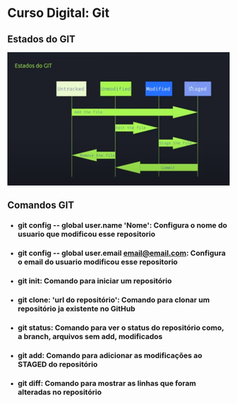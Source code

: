 # Curso Digital: **Git**

## Estados do **GIT**

![estados](/EstadosGIT.png)

## Comandos **GIT**

- ### **git config** -- global user.name 'Nome': Configura o nome do usuario que modificou esse repositorio
- ### **git config** -- global user.email email@email.com: Configura o email do usuario modificou esse repositorio 
- ### **git init**: Comando para iniciar um repositório 
- ### **git clone**: 'url do repositório': Comando para clonar um repositório ja existente no GitHub
- ### **git status**: Comando para ver o status do repositório como, a branch, arquivos sem add, modificados
- ### **git add**: Comando para adicionar as modificações ao STAGED do repositório
- ### **git diff**: Comando para mostrar as linhas que foram alteradas no repositório

